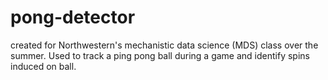# pong-detector
created for Northwestern's mechanistic data science (MDS) class over the summer. Used to track a ping pong ball during a game and identify spins induced on ball. 
